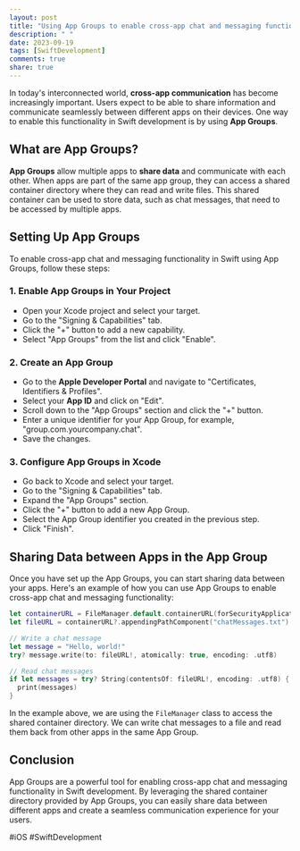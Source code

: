 ```yaml
---
layout: post
title: "Using App Groups to enable cross-app chat and messaging functionality in Swift development"
description: " "
date: 2023-09-19
tags: [SwiftDevelopment]
comments: true
share: true
---
```


In today's interconnected world, **cross-app communication** has become increasingly important. Users expect to be able to share information and communicate seamlessly between different apps on their devices. One way to enable this functionality in Swift development is by using **App Groups**.

## What are App Groups?

**App Groups** allow multiple apps to **share data** and communicate with each other. When apps are part of the same app group, they can access a shared container directory where they can read and write files. This shared container can be used to store data, such as chat messages, that need to be accessed by multiple apps.

## Setting Up App Groups

To enable cross-app chat and messaging functionality in Swift using App Groups, follow these steps:

### 1. Enable App Groups in Your Project

- Open your Xcode project and select your target.
- Go to the "Signing & Capabilities" tab.
- Click the "+" button to add a new capability.
- Select "App Groups" from the list and click "Enable".

### 2. Create an App Group

- Go to the **Apple Developer Portal** and navigate to "Certificates, Identifiers & Profiles".
- Select your **App ID** and click on "Edit".
- Scroll down to the "App Groups" section and click the "+" button.
- Enter a unique identifier for your App Group, for example, "group.com.yourcompany.chat".
- Save the changes.

### 3. Configure App Groups in Xcode

- Go back to Xcode and select your target.
- Go to the "Signing & Capabilities" tab.
- Expand the "App Groups" section.
- Click the "+" button to add a new App Group.
- Select the App Group identifier you created in the previous step.
- Click "Finish".

## Sharing Data between Apps in the App Group

Once you have set up the App Groups, you can start sharing data between your apps. Here's an example of how you can use App Groups to enable cross-app chat and messaging functionality:

```swift
let containerURL = FileManager.default.containerURL(forSecurityApplicationGroupIdentifier: "group.com.yourcompany.chat")
let fileURL = containerURL?.appendingPathComponent("chatMessages.txt")

// Write a chat message
let message = "Hello, world!"
try? message.write(to: fileURL!, atomically: true, encoding: .utf8)

// Read chat messages
if let messages = try? String(contentsOf: fileURL!, encoding: .utf8) {
  print(messages)
}
```

In the example above, we are using the `FileManager` class to access the shared container directory. We can write chat messages to a file and read them back from other apps in the same App Group.

## Conclusion

App Groups are a powerful tool for enabling cross-app chat and messaging functionality in Swift development. By leveraging the shared container directory provided by App Groups, you can easily share data between different apps and create a seamless communication experience for your users.

#iOS #SwiftDevelopment